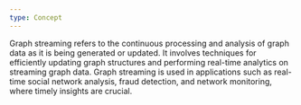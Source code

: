 ```yaml
---
type: Concept
---
```


Graph streaming refers to the continuous processing and analysis of graph data as it is being generated or updated. It involves techniques for efficiently updating graph structures and performing real-time analytics on streaming graph data. Graph streaming is used in applications such as real-time social network analysis, fraud detection, and network monitoring, where timely insights are crucial.